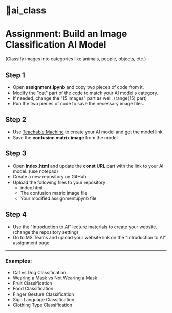 # 🚀ai_class
# Assignment: Build an Image Classification AI Model
(Classify images into categories like animals, people, objects, etc.)

## Step 1
- Open **assignment.ipynb** and copy two pieces of code from it.
- Modify the "cat" part of the code to match your AI model's category.
- If needed, change the "15 images" part as well. (range(15) part)
- Run the two pieces of code to save the necessary image files.


## Step 2
- Use [Teachable Machine](https://teachablemachine.withgoogle.com/) to create your AI model and get the model link.
- Save the **confusion matrix image** from the model.


## Step 3
- Open **index.html** and update the **const URL** part with the link to your AI model. (use notepad)
- Create a new repository on GitHub.
- Upload the following files to your repository :
  -  index.html
  -  The confusion matrix image file
  -  Your modified assignment.ipynb file

  
## Step 4
- Use the "Introduction to AI" lecture materials to create your website.(change the repository setting)
- Go to MS Teams and upload your website link on the "Introduction to AI" assignment page.


---------------------------------

### Examples:
- Cat vs Dog Classification
- Wearing a Mask vs Not Wearing a Mask
- Fruit Classification
- Food Classification
- Finger Gesture Classification
- Sign Language Classification
- Clothing Type Classification

